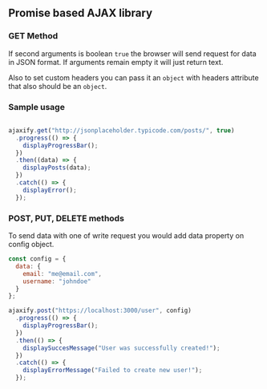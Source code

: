 ## Promise based AJAX library

### GET Method

If second arguments is boolean `true` the browser will send request for data in
JSON format. If arguments remain empty it will just return text.

Also to set custom headers you can pass it an `object` with headers attribute
that also should be an `object`.

### Sample usage

```javascript

ajaxify.get("http://jsonplaceholder.typicode.com/posts/", true)
  .progress(() => {
    displayProgressBar();
  })
  .then((data) => {
    displayPosts(data);
  })
  .catch(() => {
    displayError();
  });

```

### POST, PUT, DELETE methods

To send data with one of write request you would add data property on
config object.

```javascript
const config = {
  data: {
    email: "me@email.com",
    username: "johndoe"
  }
};

ajaxify.post("https://localhost:3000/user", config)
  .progress(() => {
    displayProgressBar();
  })
  .then(() => {
    displaySuccesMessage("User was successfully created!");
  })
  .catch(() => {
    displayErrorMessage("Failed to create new user!");
  });

```
